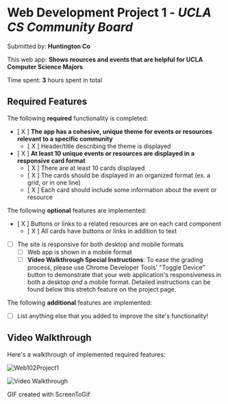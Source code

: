 # Web Development Project 1 - *UCLA CS Community Board*

Submitted by: **Huntington Co**

This web app: **Shows reources and events that are helpful for UCLA Computer Science Majors**

Time spent: **3** hours spent in total

## Required Features

The following **required** functionality is completed:

- [ X ] **The app has a cohesive, unique theme for events or resources relevant to a specific community**
  - [ X ] Header/title describing the theme is displayed
- [ X ] **At least 10 unique events or resources are displayed in a responsive card format**
  - [ X ] There are at least 10 cards displayed 
  - [ X ] The cards should be displayed in an organized format (ex. a grid, or in one line)
  - [ X ] Each card should include some information about the event or resource


The following **optional** features are implemented:

- [ X ] Buttons or links to a related resources are on each card component
  - [ X ] All cards have buttons or links in addition to text
- [ ] The site is responsive for both desktop and mobile formats
  - [ ] Web app is shown in a mobile format
  - [ ] **Video Walkthrough Special Instructions**: To ease the grading process, please use Chrome Developer Tools' "Toggle Device" button to demonstrate that your web application's responsiveness in both a desktop *and* a mobile format. Detailed instructions can be found below this stretch feature on the project page. 

The following **additional** features are implemented:

* [ ] List anything else that you added to improve the site's functionality!

## Video Walkthrough

Here's a walkthrough of implemented required features:

![Web102Project1](https://github.com/user-attachments/assets/5bd28f9e-678e-429f-8f5e-87bde7ee0f1f)

<img src='https://imgur.com/gallery/codepath-project-1-ucla-community-board-fXMYhZ9' title='Video Walkthrough' width='' alt='Video Walkthrough' />

<!-- Replace this with whatever GIF tool you used! -->
GIF created with ScreenToGif
<!-- Recommended tools:


## Notes

I wanted to use an array to store all my cards so I can easily add and remove things. It took me a long time how to render my cards from the array for a while but I found a really helpful stack overflow thread. 

## License

    Copyright [2025] [Huntington]

    Licensed under the Apache License, Version 2.0 (the "License");
    you may not use this file except in compliance with the License.
    You may obtain a copy of the License at

        http://www.apache.org/licenses/LICENSE-2.0

    Unless required by applicable law or agreed to in writing, software
    distributed under the License is distributed on an "AS IS" BASIS,
    WITHOUT WARRANTIES OR CONDITIONS OF ANY KIND, either express or implied.
    See the License for the specific language governing permissions and
    limitations under the License.

